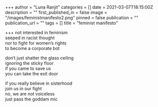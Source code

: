 +++
author = "Luna Ranjit"
categories = []
date = 2021-03-07T18:15:00Z
description = ""
first_published_in = false
image = "/images/feministmanifesto2.png"
pinned = false
publication = ""
publication_url = ""
tags = []
title = "feminist manifesto"

+++
not interested in feminism  
seeped in racist thought  
nor to fight for women’s rights  
to become a corporate bot

don’t just shatter the glass ceiling  
ignoring the sticky floor  
if you came to save us  
you can take the exit door

if you really believe in sisterhood  
join us in our fight  
no, we are not voiceless  
just pass the goddam mic